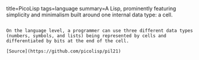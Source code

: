 title=PicoLisp
tags=language
summary=A Lisp, prominently featuring simplicity and minimalism built around one internal data type: a cell.
~~~~~~

On the language level, a programmer can use three different data types (numbers, symbols, and lists) being represented by cells and differentiated by bits at the end of the cell.

[Source](https://github.com/picolisp/pil21)

